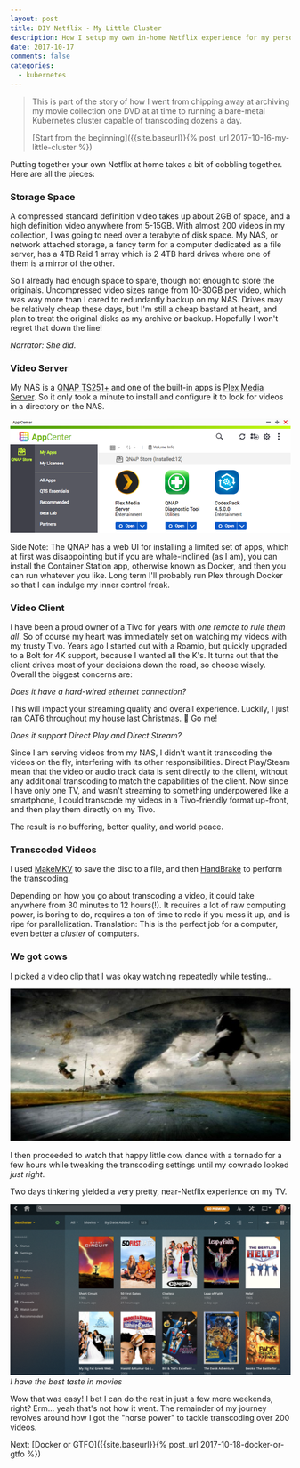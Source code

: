 ```yaml
---
layout: post
title: DIY Netflix - My Little Cluster
description: How I setup my own in-home Netflix experience for my personal videos
date: 2017-10-17
comments: false
categories:
  - kubernetes
---
```


> This is part of the story of how I went from chipping away at archiving my movie collection one DVD
at at time to running a bare-metal Kubernetes cluster capable of transcoding dozens a day.
>
> [Start from the beginning]({{site.baseurl}}{% post_url 2017-10-16-my-little-cluster %})


Putting together your own Netflix at home takes a bit of cobbling together. Here
are all the pieces:

### Storage Space
A compressed standard definition video takes up about 2GB of space, and a high definition video
anywhere from 5-15GB. With almost 200 videos in my collection, I was going to need over a terabyte
of disk space. My NAS, or network attached storage,
a fancy term for a computer dedicated as a file server, has a 4TB Raid 1 array which is 2 4TB hard drives where one of them is a mirror of the other.

So I already had enough space to spare, though not enough to store the originals. Uncompressed
video sizes range from 10-30GB per video, which was way more than I cared to redundantly backup
on my NAS. Drives may be relatively cheap these days, but I'm still a cheap bastard
at heart, and plan to treat the original disks as my archive or backup. Hopefully I
won't regret that down the line!

_Narrator: She did._

### Video Server
My NAS is a [QNAP TS251+](https://www.qnap.com/en-us/product/ts-251+) and one
of the built-in apps is [Plex Media Server](http://plex.tv). So it only took a minute to install and
configure it to look for videos in a directory on the NAS.

![QNAP Plex Installation Screenshot](/images/handbrk8s/qnap.png)

Side Note: The QNAP has a web UI for installing a limited set of apps, which at first
was disappointing but if you are whale-inclined (as I am), you can install
the Container Station app, otherwise known as Docker, and then you can run whatever you like.
Long term I'll probably run Plex through Docker so that I can indulge my inner control freak.

### Video Client
I have been a proud owner of a Tivo for years with _one remote to rule them all_.
So of course my heart was immediately set on watching my videos with my trusty Tivo.
Years ago I started out with a Roamio, but quickly upgraded to a Bolt for 4K support,
because I wanted all the K's. It turns out that the client drives most of
your decisions down the road, so choose wisely. Overall the biggest concerns are:

_Does it have a hard-wired ethernet connection?_

This will impact your streaming quality and overall experience.
Luckily, I just ran CAT6 throughout my house last Christmas. 🎄 Go me!

_Does it support Direct Play and Direct Stream?_

Since I am serving videos from my NAS, I didn't
want it transcoding the videos on the fly, interfering with its other responsibilities.
Direct Play/Steam mean that the video or audio track data is sent directly to the client,
without any additional transcoding to match
the capabilities of the client. Now since I have only one TV, and wasn't streaming
to something underpowered like a smartphone, I could transcode
my videos in a Tivo-friendly format up-front, and then play them directly on my Tivo.

The result is no buffering, better quality, and world peace.

### Transcoded Videos
I used [MakeMKV](http://www.makemkv.com) to save the disc to a file, and
then [HandBrake](https://handbrake.fr) to perform the transcoding.

Depending on how you go about transcoding a video, it could take anywhere from
30 minutes to 12 hours(!). It requires a lot of raw computing power,
is boring to do, requires a ton of time to redo if you mess it up, and is ripe
for parallelization. Translation: This is the perfect job for a computer,
even better a _cluster_ of computers.

### We got cows
I picked a video clip that I was okay watching repeatedly while testing...

![flying cow scene from Twister](/images/handbrk8s/twister.jpg)

I then proceeded to watch that happy little cow dance with a tornado for a few hours while
tweaking the transcoding settings until my cownado looked _just right_.

Two days tinkering yielded a very pretty, near-Netflix experience
on my TV.

![Plex Screenshot](/images/handbrk8s/plex.png)
*I have the best taste in movies*

Wow that was easy! I bet I can do the rest in just a few more weekends, right?
Erm... yeah that's not how it went. The remainder of my journey revolves around
how I got the "horse power" to tackle transcoding over 200 videos.

Next: [Docker or GTFO]({{site.baseurl}}{% post_url 2017-10-18-docker-or-gtfo %})
